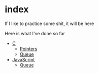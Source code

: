# index

If I like to practice some shit, it will be here<br>

Here is what I've done so far

- [C](https://github.com/nikolaichub/index/tree/main/C)
  - [Pointers](https://github.com/nikolaichub/index/tree/main/C/Pointers)
  - [Queue](https://github.com/nikolaichub/index/tree/main/C/Queue)
- [JavaScript](https://github.com/nikolaichub/index/tree/main/JavaScript)
  - [Queue](https://github.com/nikolaichub/index/tree/main/JavaScript/Queue)
